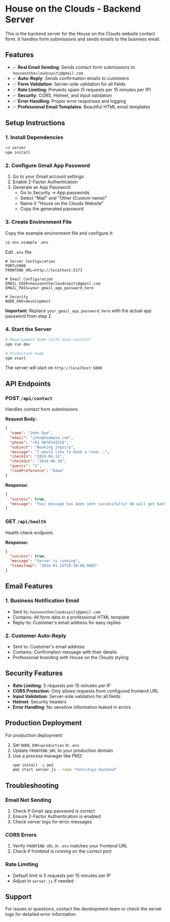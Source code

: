 # House on the Clouds - Backend Server

This is the backend server for the House on the Clouds website contact form. It handles form submissions and sends emails to the business email.

## Features

- ✅ **Real Email Sending**: Sends contact form submissions to `houseonthecloudsspiti@gmail.com`
- ✅ **Auto-Reply**: Sends confirmation emails to customers
- ✅ **Form Validation**: Server-side validation for all fields
- ✅ **Rate Limiting**: Prevents spam (5 requests per 15 minutes per IP)
- ✅ **Security**: CORS, Helmet, and input validation
- ✅ **Error Handling**: Proper error responses and logging
- ✅ **Professional Email Templates**: Beautiful HTML email templates

## Setup Instructions

### 1. Install Dependencies

```bash
cd server
npm install
```

### 2. Configure Gmail App Password

1. Go to your Gmail account settings
2. Enable 2-Factor Authentication
3. Generate an App Password:
   - Go to Security → App passwords
   - Select "Mail" and "Other (Custom name)"
   - Name it "House on the Clouds Website"
   - Copy the generated password

### 3. Create Environment File

Copy the example environment file and configure it:

```bash
cp env.example .env
```

Edit `.env` file:

```env
# Server Configuration
PORT=5000
FRONTEND_URL=http://localhost:5173

# Email Configuration
EMAIL_USER=houseonthecloudsspiti@gmail.com
EMAIL_PASS=your_gmail_app_password_here

# Security
NODE_ENV=development
```

**Important**: Replace `your_gmail_app_password_here` with the actual app password from step 2.

### 4. Start the Server

```bash
# Development mode (with auto-restart)
npm run dev

# Production mode
npm start
```

The server will start on `http://localhost:5000`

## API Endpoints

### POST `/api/contact`

Handles contact form submissions.

**Request Body:**
```json
{
  "name": "John Doe",
  "email": "john@example.com",
  "phone": "+91 9876543210",
  "subject": "Booking Inquiry",
  "message": "I would like to book a room...",
  "checkIn": "2024-06-15",
  "checkOut": "2024-06-18",
  "guests": "2",
  "roomPreference": "Dawa"
}
```

**Response:**
```json
{
  "success": true,
  "message": "Your message has been sent successfully! We will get back to you within 2-4 hours."
}
```

### GET `/api/health`

Health check endpoint.

**Response:**
```json
{
  "success": true,
  "message": "Server is running",
  "timestamp": "2024-01-15T10:30:00.000Z"
}
```

## Email Features

### 1. Business Notification Email
- Sent to: `houseonthecloudsspiti@gmail.com`
- Contains: All form data in a professional HTML template
- Reply-to: Customer's email address for easy replies

### 2. Customer Auto-Reply
- Sent to: Customer's email address
- Contains: Confirmation message with their details
- Professional branding with House on the Clouds styling

## Security Features

- **Rate Limiting**: 5 requests per 15 minutes per IP
- **CORS Protection**: Only allows requests from configured frontend URL
- **Input Validation**: Server-side validation for all fields
- **Helmet**: Security headers
- **Error Handling**: No sensitive information leaked in errors

## Production Deployment

For production deployment:

1. Set `NODE_ENV=production` in `.env`
2. Update `FRONTEND_URL` to your production domain
3. Use a process manager like PM2:
   ```bash
   npm install -g pm2
   pm2 start server.js --name "hotcstays-backend"
   ```

## Troubleshooting

### Email Not Sending
1. Check if Gmail app password is correct
2. Ensure 2-Factor Authentication is enabled
3. Check server logs for error messages

### CORS Errors
1. Verify `FRONTEND_URL` in `.env` matches your frontend URL
2. Check if frontend is running on the correct port

### Rate Limiting
- Default limit is 5 requests per 15 minutes per IP
- Adjust in `server.js` if needed

## Support

For issues or questions, contact the development team or check the server logs for detailed error information.

